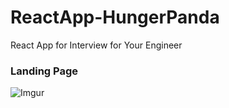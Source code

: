 # ReactApp-HungerPanda
React App for Interview for Your Engineer 

### Landing Page
![Imgur](https://imgur.com/dyar4KD)
